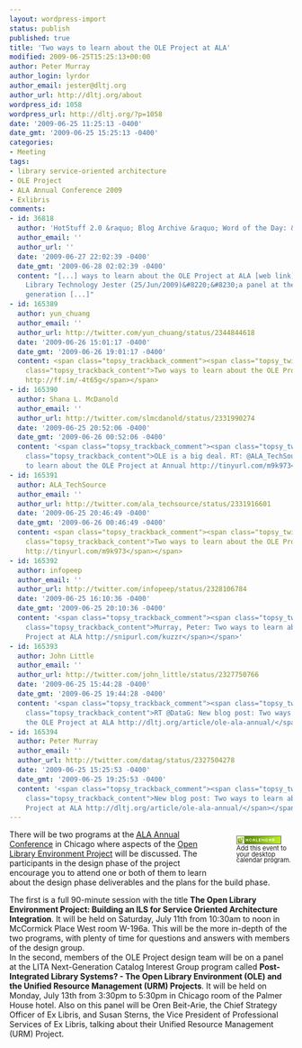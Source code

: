 ```yaml
---
layout: wordpress-import
status: publish
published: true
title: 'Two ways to learn about the OLE Project at ALA'
modified: 2009-06-25T15:25:13+00:00
author: Peter Murray
author_login: lyrdor
author_email: jester@dltj.org
author_url: http://dltj.org/about
wordpress_id: 1058
wordpress_url: http://dltj.org/?p=1058
date: '2009-06-25 11:25:13 -0400'
date_gmt: '2009-06-25 15:25:13 -0400'
categories:
- Meeting
tags:
- library service-oriented architecture
- OLE Project
- ALA Annual Conference 2009
- Exlibris
comments:
- id: 36818
  author: 'HotStuff 2.0 &raquo; Blog Archive &raquo; Word of the Day: &#8220;lita&#8221;'
  author_email: ''
  author_url: ''
  date: '2009-06-27 22:02:39 -0400'
  date_gmt: '2009-06-28 02:02:39 -0400'
  content: "[...] ways to learn about the OLE Project at ALA [web link]Disruptive
    Library Technology Jester (25/Jun/2009)&#8220;&#8230;a panel at the lita next
    generation [...]"
- id: 165389
  author: yun_chuang
  author_email: ''
  author_url: http://twitter.com/yun_chuang/status/2344844618
  date: '2009-06-26 15:01:17 -0400'
  date_gmt: '2009-06-26 19:01:17 -0400'
  content: <span class="topsy_trackback_comment"><span class="topsy_twitter_username"><span
    class="topsy_trackback_content">Two ways to learn about the OLE Project at ALA
    http://ff.im/-4t65g</span></span>
- id: 165390
  author: Shana L. McDanold
  author_email: ''
  author_url: http://twitter.com/slmcdanold/status/2331990274
  date: '2009-06-25 20:52:06 -0400'
  date_gmt: '2009-06-26 00:52:06 -0400'
  content: '<span class="topsy_trackback_comment"><span class="topsy_twitter_username"><span
    class="topsy_trackback_content">OLE is a big deal. RT: @ALA_TechSource: Two ways
    to learn about the OLE Project at Annual http://tinyurl.com/m9k973</span></span>'
- id: 165391
  author: ALA_TechSource
  author_email: ''
  author_url: http://twitter.com/ala_techsource/status/2331916601
  date: '2009-06-25 20:46:49 -0400'
  date_gmt: '2009-06-26 00:46:49 -0400'
  content: <span class="topsy_trackback_comment"><span class="topsy_twitter_username"><span
    class="topsy_trackback_content">Two ways to learn about the OLE Project at Annual
    http://tinyurl.com/m9k973</span></span>
- id: 165392
  author: infopeep
  author_email: ''
  author_url: http://twitter.com/infopeep/status/2328106784
  date: '2009-06-25 16:10:36 -0400'
  date_gmt: '2009-06-25 20:10:36 -0400'
  content: '<span class="topsy_trackback_comment"><span class="topsy_twitter_username"><span
    class="topsy_trackback_content">Murray, Peter: Two ways to learn about the OLE
    Project at ALA http://snipurl.com/kuzzr</span></span>'
- id: 165393
  author: John Little
  author_email: ''
  author_url: http://twitter.com/john_little/status/2327750766
  date: '2009-06-25 15:44:28 -0400'
  date_gmt: '2009-06-25 19:44:28 -0400'
  content: '<span class="topsy_trackback_comment"><span class="topsy_twitter_username"><span
    class="topsy_trackback_content">RT @DataG: New blog post: Two ways to learn about
    the OLE Project at ALA http://dltj.org/article/ole-ala-annual/</span></span>'
- id: 165394
  author: Peter Murray
  author_email: ''
  author_url: http://twitter.com/datag/status/2327504278
  date: '2009-06-25 15:25:53 -0400'
  date_gmt: '2009-06-25 19:25:53 -0400'
  content: '<span class="topsy_trackback_comment"><span class="topsy_twitter_username"><span
    class="topsy_trackback_content">New blog post: Two ways to learn about the OLE
    Project at ALA http://dltj.org/article/ole-ala-annual/</span></span>'
---
```

<div style="float:right; padding: 1em 0 1.5em 3em; font-size: 80%; width: 100px; line-height: 95%"><span class="removed_link" title="http://dltj.org/xhtml2vcal/xhtml2vcal.php/dltj/ole-ala-annual"><img src="/wp-content/uploads/2009/06/microformat_hcalendar.png" alt="hCalendar Encoded Microformat" width="80" height="15" style="border:none;text-decoration: none;" /><br />Add this event to your desktop calendar program.</span></div>
<p>There will be two programs at the <a href="http://www.ala.org/annual/" title="http://www.ala.org/annual/"><acronym title="American Library Association">ALA</acronym> Annual Conference</a> in Chicago where aspects of the <a href="http://oleproject.org/" title="The OLE Project">Open Library Environment Project</a> will be discussed.  The participants in the design phase of the project encourage you to attend one or both of them to learn about the design phase deliverables and the plans for the build phase.<br />
<!--more--></p>
<div class="vevent" id="OLE-Program-1">The first is a full 90-minute session with the title <span class="summary" style="font-weight:bold;">The Open Library Environment Project: Building an ILS for Service Oriented Architecture Integration</span>.  It will be held on Saturday, July 11th from <abbr style="border:none;text-decoration: none;" title="2009-07-11T10:30-05:00" class="dtstart">10:30am</abbr> to <abbr style="border:none;text-decoration: none;" title="2009-07-11T12:00-05:00" class="dtend">noon</abbr> in <span class="location">McCormick Place West room W-196a</span>.  This will be the more in-depth of the two programs, with plenty of time for questions and answers with members of the design group.</div>
<div class="vevent" id="OLE-Program-2">In the second, members of the OLE Project design team will be on a panel at the LITA Next-Generation Catalog Interest Group program called <span class="summary" style="font-weight:bold;">Post-Integrated Library Systems? - The Open Library Environment (OLE) and the Unified Resource Management (URM) Projects</span>.  It will be held on Monday, July 13th from <abbr style="border:none;text-decoration: none;" title="2009-07-13T15:30-05:00" class="dtstart">3:30pm</abbr> to <abbr style="border:none;text-decoration: none;" title="2009-07-13T17:30-05:00" class="dtend">5:30pm</abbr> in <span class="location">Chicago room of the Palmer House hotel</span>.  Also on this panel will be Oren Beit-Arie, the Chief Strategy Officer of Ex Libris, and Susan Sterns, the Vice President of Professional Services of Ex Libris, talking about their Unified Resource Management (URM) Project.</div>
